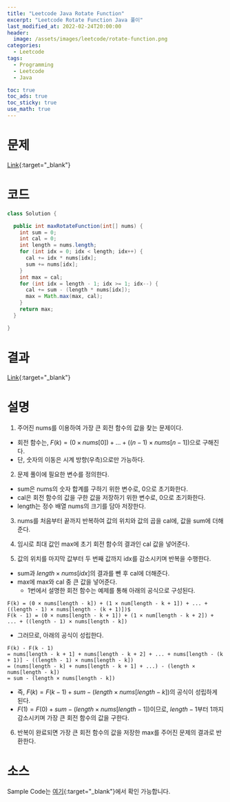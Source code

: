 ```yaml
---
title: "Leetcode Java Rotate Function"
excerpt: "Leetcode Rotate Function Java 풀이"
last_modified_at: 2022-02-24T20:00:00
header:
  image: /assets/images/leetcode/rotate-function.png
categories:
  - Leetcode
tags:
  - Programming
  - Leetcode
  - Java

toc: true
toc_ads: true
toc_sticky: true
use_math: true
---
```

# 문제
[Link](https://leetcode.com/problems/rotate-function/){:target="_blank"}

# 코드
```java
class Solution {

  public int maxRotateFunction(int[] nums) {
    int sum = 0;
    int cal = 0;
    int length = nums.length;
    for (int idx = 0; idx < length; idx++) {
      cal += idx * nums[idx];
      sum += nums[idx];
    }
    int max = cal;
    for (int idx = length - 1; idx >= 1; idx--) {
      cal += sum - (length * nums[idx]);
      max = Math.max(max, cal);
    }
    return max;
  }

}
```

# 결과
[Link](https://leetcode.com/submissions/detail/648027232/){:target="_blank"}

# 설명
1. 주어진 nums를 이용하여 가장 큰 회전 함수의 값을 찾는 문제이다.
- 회전 함수는, $F(k) = (0 \times nums[0]) + ... + ((n - 1) \times nums[n - 1])$으로 구해진다.
- 단, 숫자의 이동은 시계 방향(우측)으로만 가능하다.

2. 문제 풀이에 필요한 변수를 정의한다.
- sum은 nums의 숫자 합계를 구하기 위한 변수로, 0으로 초기화한다.
- cal은 회전 함수의 값을 구한 값을 저장하기 위한 변수로, 0으로 초기화한다.
- length는 정수 배열 nums의 크기를 담아 저장한다.

3. nums를 처음부터 끝까지 반복하여 값의 위치와 값의 곱을 cal에, 값을 sum에 더해준다.

4. 임시로 최대 값인 max에 초기 회전 함수의 결과인 cal 값을 넣어준다.

5. 값의 위치를 마지막 값부터 두 번째 값까지 idx를 감소시키며 반복을 수행한다.
- sum과 $length \times nums[idx]$의 결과를 뺀 후 cal에 더해준다.
- max에 max와 cal 중 큰 값을 넣어준다.
  - 1번에서 설명한 회전 함수는 예제를 통해 아래의 공식으로 구성된다.
```
F(k) = (0 × nums[length - k]) + (1 × num[length - k + 1]) + ... + ((length - 1) × nums[length - (k + 1)])$
F(k - 1) = (0 × nums[length - k + 1]) + (1 × num[length - k + 2]) + ... + ((length - 1) × nums[length - k])
```
  - 그러므로, 아래의 공식이 성립한다.
```
F(k) - F(k - 1)
= nums[length - k + 1] + nums[length - k + 2] + ... + nums[length - (k + 1)] - ((length - 1) × nums[length - k])
= (nums[length - k] + nums[length - k + 1] + ...) - (length × nums[length - k])
= sum - (length × nums[length - k])
```
  - 즉, $F(k) = F(k - 1) + sum - (length \times nums[length - k])$의 공식이 성립하게 된다.
  - $F(1) = F(0) + sum - (length \times nums[length - 1])$이므로, $length - 1$부터 1까지 감소시키며 가장 큰 회전 함수의 값을 구한다.

6. 반복이 완료되면 가장 큰 회전 함수의 값을 저장한 max를 주어진 문제의 결과로 반환한다.

# 소스
Sample Code는 [여기](https://github.com/GracefulSoul/leetcode/blob/master/src/main/java/gracefulsoul/problems/RotateFunction.java){:target="_blank"}에서 확인 가능합니다.